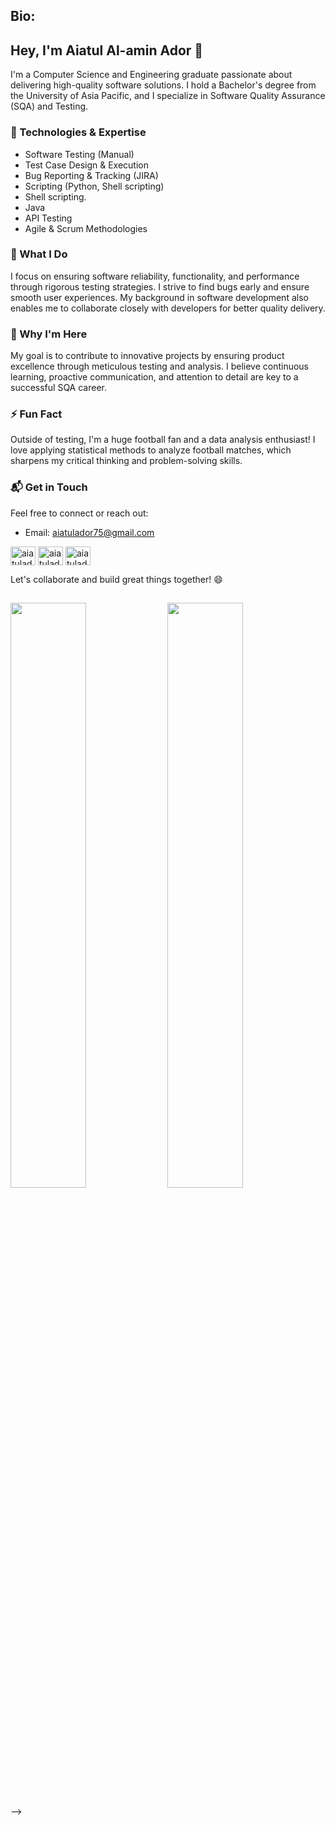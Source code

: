## Bio:
## Hey, I'm **Aiatul Al-amin Ador** 👋

I'm a Computer Science and Engineering graduate passionate about delivering high-quality software solutions. I hold a Bachelor's degree from the University of Asia Pacific, and I specialize in Software Quality Assurance (SQA) and Testing.

### 🔧 Technologies & Expertise

- Software Testing (Manual)
- Test Case Design & Execution
- Bug Reporting & Tracking (JIRA)
- Scripting (Python, Shell scripting)
- Shell scripting.
- Java
- API Testing
- Agile & Scrum Methodologies

### 🚀 What I Do
I focus on ensuring software reliability, functionality, and performance through rigorous testing strategies. I strive to find bugs early and ensure smooth user experiences. My background in software development also enables me to collaborate closely with developers for better quality delivery.

### 🌟 Why I'm Here
My goal is to contribute to innovative projects by ensuring product excellence through meticulous testing and analysis. I believe continuous learning, proactive communication, and attention to detail are key to a successful SQA career.

### ⚡ Fun Fact
Outside of testing, I'm a huge football fan and a data analysis enthusiast! I love applying statistical methods to analyze football matches, which sharpens my critical thinking and problem-solving skills.

### 📬 Get in Touch
Feel free to connect or reach out:
- Email: [aiatulador75@gmail.com](mailto:aiatulador75@gmail.com)
<p align="left">
<a href="https://twitter.com/aiatulador22" target="blank"><img align="center" src="https://raw.githubusercontent.com/rahuldkjain/github-profile-readme-generator/master/src/images/icons/Social/twitter.svg" alt="aiatulador" height="30" width="40" /></a>
<a href="https://fb.com/aiatulador" target="blank"><img align="center" src="https://raw.githubusercontent.com/rahuldkjain/github-profile-readme-generator/master/src/images/icons/Social/facebook.svg" alt="aiatulador" height="30" width="40" /></a>
<a href="https://instagram.com/aiatuladort" target="blank"><img align="center" src="https://raw.githubusercontent.com/rahuldkjain/github-profile-readme-generator/master/src/images/icons/Social/instagram.svg" alt="aiatulador" height="30" width="40" /></a>

</p>

Let's collaborate and build great things together! 😄

##
<!-- Total Coded since 2022: [![wakatime](https://wakatime.com/badge/user/a1cdcc24-5135-45fb-bcbb-dca1f8b595fa.svg)](https://wakatime.com/@a1cdcc24-5135-45fb-bcbb-dca1f8b595fa) --> 

 <p float="left">
    <img src="https://wakatime.com/share/@a1cdcc24-5135-45fb-bcbb-dca1f8b595fa/c7db0b02-165a-4b1b-98ad-6d46cc362c21.svg" width="49%" />
    <img src="https://wakatime.com/share/@a1cdcc24-5135-45fb-bcbb-dca1f8b595fa/18156a6c-9f48-402e-afa5-3555d0472534.svg" width="49%" />
</p> -->
	
<!--  <p align= "left" > <img height= "200em" src="https://github-readme-stats-eight-theta.vercel.app/api/top-langs/?username=aiatulador&layout=compact&langs_count=8&theme=dracula"/>
</a>
</p> 
-----------------------------------------------------------------------------------------------------------------------------------------

[![GitHub Streak](https://streak-stats.demolab.com/?user=aiatulador&currStreakNum=2FD3EB&fire=pink&sideLabels=F00&date_format=[Y.]n.j)](https://git.io/streak-stats)  ![GitHub stats](https://github-readme-stats.vercel.app/api?username=aiatulador&show_icons=true&theme=dark)


----------------------------------------------------------------------------------------------------------------------------------------
 ![Profile views](https://gpvc.arturio.dev/aiatulador)
<p align="left"> <img src="https://komarev.com/ghpvc/?username=aiatulador&label=Profile%20views&color=0e75b6&style=flat" alt="aiatulador" /> </p> 
	
	

	
	
	
 






	
	
